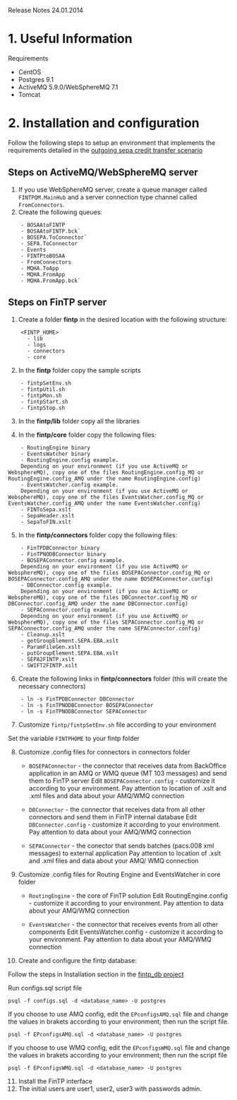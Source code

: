 Release Notes 24.01.2014

# 1. Useful Information

Requirements

- CentOS
- Postgres 9.1
- ActiveMQ  5.9.0/WebSphereMQ 7.1
- Tomcat 

# 2. Installation and configuration

Follow the following steps to setup an environment that implements the requirements detailed in the [outgoing sepa credit transfer scenario](http://www.fintp.org/releases/fintp-usage-scenarios/scenario-outgoing-sepa-credit-transfer/)

## Steps on ActiveMQ/WebSphereMQ server

1. If you use WebSphereMQ server, create a queue manager called `FINTPQM.MainHub` and a server connection type channel called `FromConnectors`.
2. Create the following queues:

```
    - BOSAAtoFINTP
    - BOSAAtoFINTP.bck`
    - BOSEPA.ToConnector`
    - SEPA.ToConnector
    - Events
    - FINTPtoBOSAA
    - FromConnectors
    - MQHA.ToApp
    - MQHA.FromApp
    - MQHA.FromApp.bck`
```

## Steps on FinTP server

1. Create a folder **fintp** in the desired location with the following structure:

```
    <FINTP_HOME>
      - lib
      - logs
      - connectors
      - core
```

2. In the **fintp** folder copy the sample scripts

```
    - fintpSetEnv.sh
    - fintpUtil.sh
    - fintpMon.sh
    - fintpStart.sh
    - fintpStop.sh 
```

3. In the **fintp/lib** folder copy all the libraries 

4. In the **fintp/core** folder copy the following files:

```
    - RoutingEngine binary
    - EventsWatcher binary
    - RoutingEngine.config example. 
    Depending on your environment (if you use ActiveMQ or WebsphereMQ), copy one of the files RoutingEngine.config_MQ or RoutingEngine.config_AMQ under the name RoutingEngine.config)
    - EventsWatcher.config example. 
    Depending on your environment (if you use ActiveMQ or WebsphereMQ), copy one of the files EventsWatcher.config_MQ or EventsWatcher.config_AMQ under the name EventsWatcher.config)
    - FINToSepa.xslt
    - SepaHeader.xslt
    - SepaToFIN.xslt
```

5. In the **fintp/connectors** folder copy the following files:

```
    - FinTPDBConnector binary
    - FinTPNODBConnector binary
    - BOSEPAConnector.config example.
    Depending on your environment (if you use ActiveMQ or WebsphereMQ), copy one of the files BOSEPAConnector.config_MQ or BOSEPAConnector.config_AMQ under the name BOSEPAConnector.config)
    - DBConnector.config example. 
    Depending on your environment (if you use ActiveMQ or WebsphereMQ), copy one of the files DBConnector.config_MQ or DBConnector.config_AMQ under the name DBConnector.config)
    - SEPAConnector.config example.
    Depending on your environment (if you use ActiveMQ or WebsphereMQ), copy one of the files SEPAConnector.config_MQ or SEPAConnector.config_AMQ under the name SEPAConnector.config)
    - Cleanup.xslt
    - getGroupElement.SEPA.EBA.xslt 
    - ParamFileGen.xslt
    - putGroupElement.SEPA.EBA.xslt
    - SEPA2FINTP.xslt
    - SWIFT2FINTP.xslt
```

6. Create the following links in **fintp/connectors** folder (this will create the necessary connectors)

```
    - ln -s FinTPDBConnector DBConnector
    - ln -s FinTPNODBConnector BOSEPAConnector
    - ln -s FinTPNODBConnector SEPAConnector
````

7. Customize `fintp/fintpSetEnv.sh` file according to your environment

Set the variable `FINTPHOME` to your fintp folder

8. Customize .config files for connectors in connectors folder

    - `BOSEPAConnector` - the connector that receives data from BackOffice application in an AMQ or WMQ queue (MT 103 messages)  and send them to FinTP server
Edit `BOSEPAConnector.config` - customize it according to your environment. 
Pay attention to location of .xslt and .xml files and data about your AMQ/WMQ connection

    - `DBConnector` - the connector that receives data from all other connectors and send them in FinTP internal database 
Edit `DBConnector.config` - customize it according to your environment. 
Pay attention to data about your AMQ/WMQ connection

    - `SEPAConnector` - the conector that sends batches  (pacs.008 xml messages) to external application
Pay attention to location of .xslt and .xml files and data about your AMQ/ WMQ connection


9. Customize .config files for Routing Engine and EventsWatcher in core folder

    - `RoutingEngine` - the core of FinTP solution
Edit RoutingEngine.config - customize it according to your environment. 
Pay attention to data about your AMQ/WMQ connection

    - `EventsWatcher` - the connector that receives events from all other components 
Edit EventsWatcher.config - customize it according to your environment. 
Pay attention to data about your AMQ/WMQ connection

10. Create and configure the  fintp database:

Follow the steps in Installation section in the [fintp_db project](https://github.com/FinTP/fintp_db/README.md)

Run configs.sql script file

    psql -f configs.sql -d <database_name> -U postgres

If you choose to use AMQ config, edit the `EPconfigsAMQ.sql` file and change the values in brakets according to your environment; then run the script file.

    psql -f EPconfigsAMQ.sql -d <database_name> -U postgres

If you choose to use WMQ config, edit the `EPconfigsWMQ.sql` file and change the values in brakets according to your environment; then run the script file

    psql -f EPconfigsWMQ.sql -d <database_name> -U postgres

11. Install the FinTP interface
12. The initial users are user1, user2, user3 with passwords admin.
